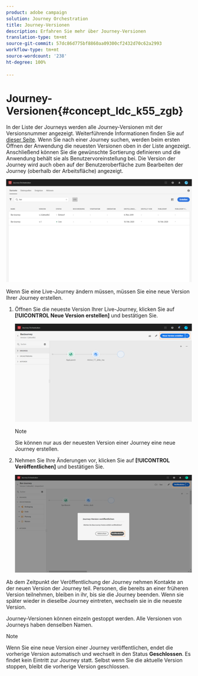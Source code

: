 ```yaml
---
product: adobe campaign
solution: Journey Orchestration
title: Journey-Versionen
description: Erfahren Sie mehr über Journey-Versionen
translation-type: tm+mt
source-git-commit: 57dc86d775bf8860aa09300cf2432d70c62a2993
workflow-type: tm+mt
source-wordcount: '238'
ht-degree: 100%

---
```



# Journey-Versionen{#concept_ldc_k55_zgb}

In der Liste der Journeys werden alle Journey-Versionen mit der Versionsnummer angezeigt. Weiterführende Informationen finden Sie auf [dieser Seite](../building-journeys/using-the-journey-designer.md). Wenn Sie nach einer Journey suchen, werden beim ersten Öffnen der Anwendung die neuesten Versionen oben in der Liste angezeigt. Anschließend können Sie die gewünschte Sortierung definieren und die Anwendung behält sie als Benutzervoreinstellung bei. Die Version der Journey wird auch oben auf der Benutzeroberfläche zum Bearbeiten der Journey (oberhalb der Arbeitsfläche) angezeigt.

![](../assets/journeyversions1.png)

Wenn Sie eine Live-Journey ändern müssen, müssen Sie eine neue Version Ihrer Journey erstellen.

1. Öffnen Sie die neueste Version Ihrer Live-Journey, klicken Sie auf **[!UICONTROL Neue Version erstellen]** und bestätigen Sie.

   ![](../assets/journeyversions2.png)

   >[!NOTE]
   >
   >Sie können nur aus der neuesten Version einer Journey eine neue Journey erstellen.

1. Nehmen Sie Ihre Änderungen vor, klicken Sie auf **[!UICONTROL Veröffentlichen]** und bestätigen Sie.

   ![](../assets/journeyversions3.png)

Ab dem Zeitpunkt der Veröffentlichung der Journey nehmen Kontakte an der neuen Version der Journey teil. Personen, die bereits an einer früheren Version teilnehmen, bleiben in ihr, bis sie die Journey beenden. Wenn sie später wieder in dieselbe Journey eintreten, wechseln sie in die neueste Version.

Journey-Versionen können einzeln gestoppt werden. Alle Versionen von Journeys haben denselben Namen.

>[!NOTE]
>
>Wenn Sie eine neue Version einer Journey veröffentlichen, endet die vorherige Version automatisch und wechselt in den Status **Geschlossen**. Es findet kein Eintritt zur Journey statt. Selbst wenn Sie die aktuelle Version stoppen, bleibt die vorherige Version geschlossen.
